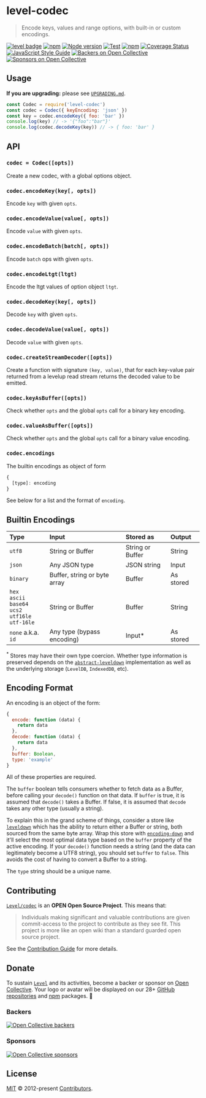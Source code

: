# level-codec

> Encode keys, values and range options, with built-in or custom encodings.

[![level badge][level-badge]](https://github.com/Level/awesome)
[![npm](https://img.shields.io/npm/v/level-codec.svg?label=&logo=npm)](https://www.npmjs.com/package/level-codec)
[![Node version](https://img.shields.io/node/v/level-codec.svg)](https://www.npmjs.com/package/level-codec)
[![Test](https://github.com/Level/codec/actions/workflows/test.yml/badge.svg)](https://github.com/Level/codec/actions/workflows/test.yml)
[![npm](https://img.shields.io/npm/dm/level-codec.svg?label=dl)](https://www.npmjs.com/package/level-codec)
[![Coverage Status](https://codecov.io/gh/Level/codec/branch/master/graph/badge.svg)](https://codecov.io/gh/Level/codec)
[![JavaScript Style Guide](https://img.shields.io/badge/code_style-standard-brightgreen.svg)](https://standardjs.com)
[![Backers on Open Collective](https://opencollective.com/level/backers/badge.svg?color=orange)](#backers)
[![Sponsors on Open Collective](https://opencollective.com/level/sponsors/badge.svg?color=orange)](#sponsors)

## Usage

**If you are upgrading:** please see [`UPGRADING.md`](UPGRADING.md).

```js
const Codec = require('level-codec')
const codec = Codec({ keyEncoding: 'json' })
const key = codec.encodeKey({ foo: 'bar' })
console.log(key) // -> '{"foo":"bar"}'
console.log(codec.decodeKey(key)) // -> { foo: 'bar' }
```

## API

### `codec = Codec([opts])`

Create a new codec, with a global options object.

### `codec.encodeKey(key[, opts])`

Encode `key` with given `opts`.

### `codec.encodeValue(value[, opts])`

Encode `value` with given `opts`.

### `codec.encodeBatch(batch[, opts])`

Encode `batch` ops with given `opts`.

### `codec.encodeLtgt(ltgt)`

Encode the ltgt values of option object `ltgt`.

### `codec.decodeKey(key[, opts])`

Decode `key` with given `opts`.

### `codec.decodeValue(value[, opts])`

Decode `value` with given `opts`.

### `codec.createStreamDecoder([opts])`

Create a function with signature `(key, value)`, that for each key-value pair
returned from a levelup read stream returns the decoded value to be emitted.

### `codec.keyAsBuffer([opts])`

Check whether `opts` and the global `opts` call for a binary key encoding.

### `codec.valueAsBuffer([opts])`

Check whether `opts` and the global `opts` call for a binary value encoding.

### `codec.encodings`

The builtin encodings as object of form

```js
{
  [type]: encoding
}
```

See below for a list and the format of `encoding`.

## Builtin Encodings

| Type                                                              | Input                        | Stored as        | Output    |
| :---------------------------------------------------------------- | :--------------------------- | :--------------- | :-------- |
| `utf8`                                                            | String or Buffer             | String or Buffer | String    |
| `json`                                                            | Any JSON type                | JSON string      | Input     |
| `binary`                                                          | Buffer, string or byte array | Buffer           | As stored |
| `hex`<br>`ascii`<br>`base64`<br>`ucs2`<br>`utf16le`<br>`utf-16le` | String or Buffer             | Buffer           | String    |
| `none` a.k.a. `id`                                                | Any type (bypass encoding)   | Input\*          | As stored |

<sup>\*</sup> Stores may have their own type coercion. Whether type information
is preserved depends on the [`abstract-leveldown`] implementation as well as the
underlying storage (`LevelDB`, `IndexedDB`, etc).

## Encoding Format

An encoding is an object of the form:

```js
{
  encode: function (data) {
    return data
  },
  decode: function (data) {
    return data
  },
  buffer: Boolean,
  type: 'example'
}
```

All of these properties are required.

The `buffer` boolean tells consumers whether to fetch data as a Buffer, before
calling your `decode()` function on that data. If `buffer` is true, it is
assumed that `decode()` takes a Buffer. If false, it is assumed that `decode`
takes any other type (usually a string).

To explain this in the grand scheme of things, consider a store like
[`leveldown`] which has the ability to return either a Buffer or string, both
sourced from the same byte array. Wrap this store with [`encoding-down`] and
it'll select the most optimal data type based on the `buffer` property of the
active encoding. If your `decode()` function needs a string (and the data can
legitimately become a UTF8 string), you should set `buffer` to `false`. This
avoids the cost of having to convert a Buffer to a string.

The `type` string should be a unique name.

## Contributing

[`Level/codec`](https://github.com/Level/codec) is an **OPEN Open Source
Project**. This means that:

> Individuals making significant and valuable contributions are given
> commit-access to the project to contribute as they see fit. This project is
> more like an open wiki than a standard guarded open source project.

See the
[Contribution Guide](https://github.com/Level/community/blob/master/CONTRIBUTING.md)
for more details.

## Donate

To sustain [`Level`](https://github.com/Level) and its activities, become a
backer or sponsor on [Open Collective](https://opencollective.com/level). Your
logo or avatar will be displayed on our 28+
[GitHub repositories](https://github.com/Level) and
[npm](https://www.npmjs.com/) packages. 💖

### Backers

[![Open Collective backers](https://opencollective.com/level/backers.svg?width=890)](https://opencollective.com/level)

### Sponsors

[![Open Collective sponsors](https://opencollective.com/level/sponsors.svg?width=890)](https://opencollective.com/level)

## License

[MIT](LICENSE.md) © 2012-present [Contributors](CONTRIBUTORS.md).

[level-badge]: https://leveljs.org/img/badge.svg
[`encoding-down`]: https://github.com/Level/encoding-down
[`abstract-leveldown`]: https://github.com/Level/abstract-leveldown
[`leveldown`]: https://github.com/Level/leveldown
